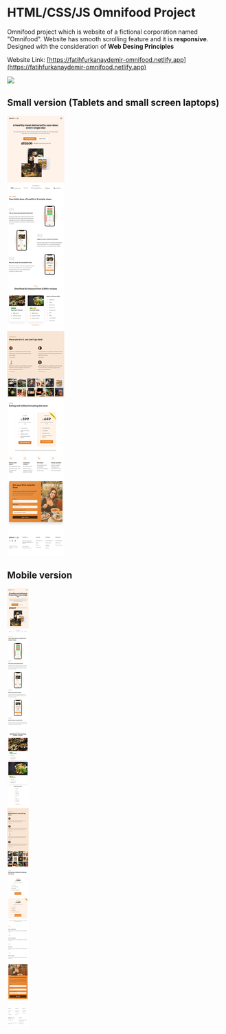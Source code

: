 # HTML/CSS/JS Omnifood Project

Omnifood project which is website of a fictional corporation named "Omnifood".
Website has smooth scrolling feature and it is **responsive**. Designed with the
consideration of **Web Desing Principles**

Website Link: [https://fatihfurkanaydemir-omnifood.netlify.app](https://fatihfurkanaydemir-omnifood.netlify.app)

![](https://github.com/fatihfurkanaydemir/html-css-omnifood/blob/master/page.png)

## Small version (Tablets and small screen laptops)

![](https://github.com/fatihfurkanaydemir/html-css-omnifood/blob/master/page-small.png)

## Mobile version

![](https://github.com/fatihfurkanaydemir/html-css-omnifood/blob/master/page-mobile.png)
